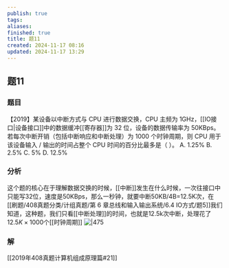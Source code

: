 ```yaml
---
publish: true
tags: 
aliases: 
finished: true
title: 题11
created: 2024-11-17 08:16
updated: 2024-11-17 13:29
---
```

## 题11
### 题目
【2019】某设备以中断方式与 CPU 进行数据交换，CPU 主频为 1GHz，[[IO接口|设备接口]]中的数据缓冲[[寄存器]]为 32 位，设备的数据传输率为 50KBps。若每次中断开销（包括中断响应和中断处理）为 1000 个时钟周期，则 CPU 用于该设备输入 / 输出的时间占整个 CPU 时间的百分比最多是（ ）。
A. 1.25%
B. 2.5%
C. 5%
D. 12.5%
### 分析
这个题的核心在于理解数据交换的时候，[[中断]]发生在什么时候，一次往接口中只能写32位，速度是50KBps，那么一秒钟，就要中断50KB/4B=12.5K次，在[[刷题/408真题分类/计组真题/第 6 章总线和输入输出系统/6.4 IO方式/题5]]我们知道，这种题，我们只看[[中断处理]]的时间，也就是12.5k次中断，处理花了$12.5K\times1000$个[[时钟周期]]
![|475](https://img.hwenyi.live/202411172127953.webp)
### 解
[[2019年408真题计算机组成原理篇#21]]